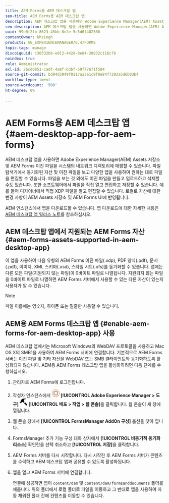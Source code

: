 ```yaml
---
title: AEM Forms용 AEM 데스크탑 앱
seo-title: AEM Forms용 AEM 데스크탑 앱
description: AEM 데스크탑 앱을 사용하면 Adobe Experience Manager(AEM) Assets 저장소 및 AEM Forms 이진 파일을 시스템의 네트워크 디렉토리에 매핑할 수 있습니다. AEM 데스크탑 앱에서 지원되는 자산 및 AEM Forms for AEM 데스크탑 앱을 사용하는 방법에 대해 자세히 알아보십시오.
seo-description: AEM 데스크탑 앱을 사용하면 Adobe Experience Manager(AEM) Assets 저장소 및 AEM Forms 이진 파일을 시스템의 네트워크 디렉토리에 매핑할 수 있습니다. AEM 데스크탑 앱에서 지원되는 자산 및 AEM Forms for AEM 데스크탑 앱을 사용하는 방법에 대해 자세히 알아보십시오.
uuid: 99e0f2fb-8623-45bb-8e2e-5c5d6f482366
contentOwner: khsingh
products: SG_EXPERIENCEMANAGER/6.4/FORMS
topic-tags: manage
discoiquuid: c30332b6-e012-442d-8e84-28832c116c7b
noindex: true
role: Administrator
exl-id: 26cd0851-cadf-4a8f-b3bf-59f77671f584
source-git-commit: bd94d3949f0117aa3e1c9f0e84f7293a5d6b03b4
workflow-type: tm+mt
source-wordcount: '509'
ht-degree: 0%

---
```


# AEM Forms용 AEM 데스크탑 앱 {#aem-desktop-app-for-aem-forms}

AEM 데스크탑 앱을 사용하면 Adobe Experience Manager(AEM) Assets 저장소 및 AEM Forms 이진 파일을 시스템의 네트워크 디렉토리에 매핑할 수 있습니다. 파일 탐색기에서 동기화된 자산 및 이진 파일을 보고 다양한 앱을 사용하여 원하는 대로 파일을 편집할 수 있습니다. 파일을 보는 것 외에도 이진 파일을 만들고 업로드하고 삭제할 수도 있습니다. 또한 소프트웨어에서 파일을 직접 열고 편집하고 저장할 수 있습니다. 예를 들어 디자이너에서 직접 XDP 파일을 열고 편집할 수 있습니다. 로컬로 자산에 대한 변경 사항이 AEM Assets 저장소 및 AEM Forms UI에 반영됩니다.

AEM 인스턴스에서 앱을 다운로드할 수 있습니다. 앱 다운로드에 대한 자세한 내용은 [AEM 데스크탑 앱 릴리스 노트](https://helpx.adobe.com/experience-manager/desktop-app/release-notes.html)를 참조하십시오.

## AEM 데스크탑 앱에서 지원되는 AEM Forms 자산 {#aem-forms-assets-supported-in-aem-desktop-app}

이 앱을 사용하여 다음 유형의 AEM Forms 이진 파일(.xdp), PDF 양식(.pdf), 문서(.pdf), 이미지, XML 스키마(.xsd), 스타일 시트(.xfs)를 동기화할 수 있습니다. 앱에는 다른 모든 파일(지원되지 않는 파일)이 0바이트 파일로 나열됩니다. 지원되지 않는 파일을 0바이트 파일로 나열하면 AEM Forms 서버에서 사용할 수 있는 다른 자산이 있는지 사용자가 알 수 있습니다.

>[!NOTE]
>
>파일 이름에는 영숫자, 하이픈 또는 밑줄만 사용할 수 있습니다.

## AEM용 AEM Forms 데스크탑 앱 {#enable-aem-forms-for-aem-desktop-app} 사용

AEM 데스크탑 앱에서는 Microsoft Windows의 WebDAV 프로토콜을 사용하고 Mac OS X의 SMB1을 사용하여 AEM Forms 서버에 연결합니다. 기본적으로 AEM Forms 서버는 이진 파일 및 기타 자산을 WebDAV 또는 SMB 클라이언트와 동기화하도록 활성화되지 않습니다. AEM용 AEM Forms 데스크탑 앱을 활성화하려면 다음 단계를 수행하십시오.

1. 관리자로 AEM Forms에 로그인합니다.
1. 작성자 인스턴스에서 ![adobeexperiencemanager](assets/adobeexperiencemanager.png) **[!UICONTROL Adobe Experience Manager > 도구]** ![햄머](assets/hammer.png) **[!UICONTROL 배포 > 작업 > 웹 콘솔]**&#x200B;을 클릭합니다. 웹 콘솔이 새 창에 열립니다.
1. 웹 콘솔 창에서 **[!UICONTROL FormsManager AddOn 구성]** 옵션을 찾아 엽니다.
1. FormsManager 추가 기능 구성 대화 상자에서 **[!UICONTROL 비동기적 동기화 리소스]** 확인란을 선택 취소하고 **[!UICONTROL 저장]**&#x200B;을 클릭합니다.
1. AEM Forms 서버를 다시 시작합니다. 다시 시작한 후 AEM Forms 서버가 콘텐츠를 수락하고 AEM 데스크탑 앱과 공유할 수 있도록 활성화됩니다.
1. 앱을 열고 AEM Forms 서버에 연결합니다.

   연결에 성공하면 앱이 `content/dam` 및 `content/dam/formsanddocuments` 폴더를 채웁니다. 위의 폴더에서 로컬 폴더로 파일을 이동하고 그 반대로 앱을 사용하여 자동 채워진 폴더 간에 컨텐츠를 이동할 수 있습니다.
